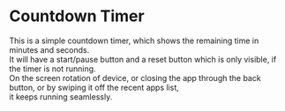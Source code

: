 # Countdown Timer
This is a simple countdown timer, which shows the remaining time in minutes and seconds.  
It will have a start/pause button and a reset button which is only visible, if the timer is not running.  
On the screen rotation of device, or closing the app through the back button, or by swiping it off the recent apps list,  
it keeps running seamlessly.
